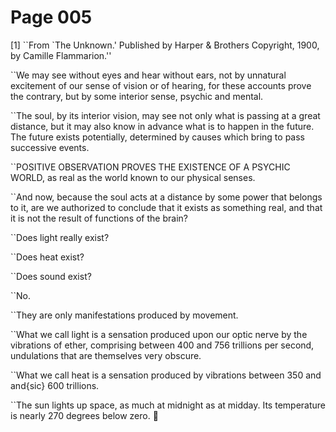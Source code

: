 # Page 005
[1] ``From `The Unknown.' Published by Harper & Brothers Copyright,
1900, by Camille Flammarion.''



``We may see without eyes and hear without ears, not by unnatural excitement
of our sense of vision or of hearing, for these accounts prove the contrary,
but by some interior sense, psychic and mental.


``The soul, by its interior vision, may see not only what is
passing at a great distance, but it may also know in advance
what is to happen in the future. The future exists potentially,
determined by causes which bring to pass successive events.


``POSITIVE OBSERVATION PROVES THE EXISTENCE OF A PSYCHIC WORLD,
as real as the world known to our physical senses.


``And now, because the soul acts at a distance by some power that belongs
to it, are we authorized to conclude that it exists as something real,
and that it is not the result of functions of the brain?


``Does light really exist?


``Does heat exist?


``Does sound exist?


``No.


``They are only manifestations produced by movement.


``What we call light is a sensation produced upon our optic nerve
by the vibrations of ether, comprising between 400 and 756 trillions
per second, undulations that are themselves very obscure.


``What we call heat is a sensation produced by vibrations between 350
and and{sic} 600 trillions.


``The sun lights up space, as much at midnight as at midday.
Its temperature is nearly 270 degrees below zero.
